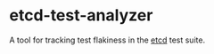 # etcd-test-analyzer

A tool for tracking test flakiness in the [etcd][etcd-gh] test suite.

[etcd-gh]: github.com/etcd-io/etcd
